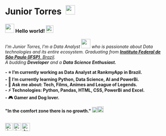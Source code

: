 # Junior Torres &nbsp;<img src="https://github.com/TheDudeThatCode/TheDudeThatCode/blob/master/Assets/Mario_Hello_Big.gif" width="30px">

 
### <img src="https://github.com/TheDudeThatCode/TheDudeThatCode/blob/master/Assets/Hi.gif" width="29px"> Hello world!&nbsp;<img src="https://github.com/TheDudeThatCode/TheDudeThatCode/blob/master/Assets/Earth.gif" width="24px">
<p>
  <em>
    I'm Junior Torres, I'm a Data Analyst <img src="https://github.com/TheDudeThatCode/TheDudeThatCode/blob/master/Assets/Developer.gif" width="30px"> who is passionate about Data technologies and its entire ecosystem. 
    Graduating from <a href="https://spo.ifsp.edu.br/"> <b>Instituto Federal de São Paulo (IFSP)</b>, Brazil</a>. <br>
    A budding <b>Developer</b>  and a <b>Data Science Enthusiast.<br>
   
  </em>  
</p>
  - ⭐️ I’m currently working as Data Analyst at RankmyApp in Brazil.<br>
  - 🌱 I’m currently learning Python, Data Science, AI and PowerBi.<bt><br>
  - 💬 Ask me about: Tech, Films, Animes and League of Legends.<br>
  - ⚡ Technologies: Python, Pandas, HTML, CSS, PowerBi and Excel.<br>
  - 🎮 Gamer and Dog lover.<br>
     
"In the comfort zone there is no growth." <img src="https://github.com/TheDudeThatCode/TheDudeThatCode/blob/master/Assets/Rocket.gif" width="18px"><img src="https://github.com/TheDudeThatCode/TheDudeThatCode/blob/master/Assets/Medal.gif" width="20px">
<br>
<br>

  <a href="https://www.linkedin.com/in/marivaldotorres/">
    <img align="left" alt="Junior Torres | Linkedin" width="24px" src="https://github.com/TheDudeThatCode/TheDudeThatCode/blob/master/Assets/Linkedin.svg" />
  </a>

  <a href="https://www.instagram.com/callmejuniorr/">
    <img align="left" alt="Junior Torres | Instagram" width="24px" src="https://github.com/TheDudeThatCode/TheDudeThatCode/blob/master/Assets/Instagram.svg" />
  </a>
  <a href="mailto:juniortorres.mth@gmail.com">
    <img align="left" alt="Junior Torres | Gmail" width="26px" src="https://github.com/TheDudeThatCode/TheDudeThatCode/blob/master/Assets/Gmail.svg" />
  </a>

<br><br><br><br>
